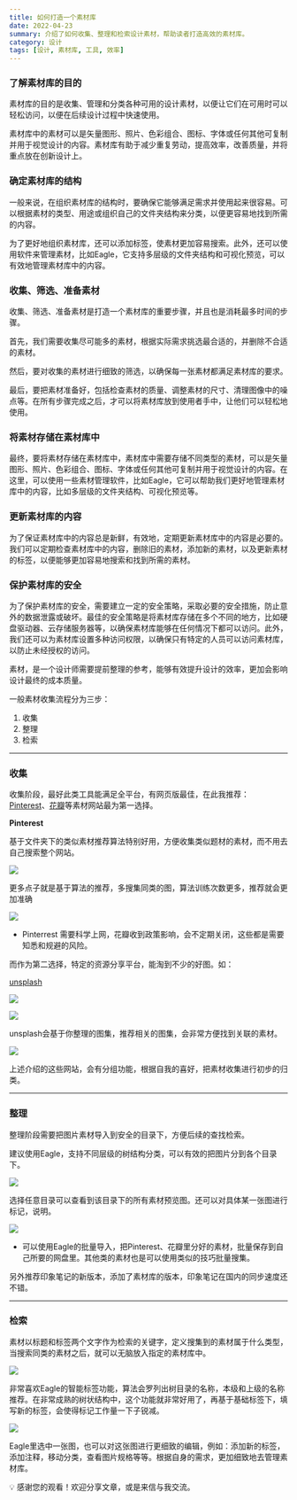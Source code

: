 ```yaml
---
title: 如何打造一个素材库
date: 2022-04-23
summary: 介绍了如何收集、整理和检索设计素材，帮助读者打造高效的素材库。
category: 设计
tags: [设计, 素材库, 工具, 效率]
---
```


### 了解素材库的目的

素材库的目的是收集、管理和分类各种可用的设计素材，以便让它们在可用时可以轻松访问，以便在后续设计过程中快速使用。

素材库中的素材可以是矢量图形、照片、色彩组合、图标、字体或任何其他可复制并用于视觉设计的内容。素材库有助于减少重复劳动，提高效率，改善质量，并将重点放在创新设计上。

### 确定素材库的结构

一般来说，在组织素材库的结构时，要确保它能够满足需求并使用起来很容易。可以根据素材的类型、用途或组织自己的文件夹结构来分类，以便更容易地找到所需的内容。

为了更好地组织素材库，还可以添加标签，使素材更加容易搜索。此外，还可以使用软件来管理素材，比如Eagle，它支持多层级的文件夹结构和可视化预览，可以有效地管理素材库中的内容。

### 收集、筛选、准备素材

收集、筛选、准备素材是打造一个素材库的重要步骤，并且也是消耗最多时间的步骤。

首先，我们需要收集尽可能多的素材，根据实际需求挑选最合适的，并删除不合适的素材。

然后，要对收集的素材进行细致的筛选，以确保每一张素材都满足素材库的要求。

最后，要把素材准备好，包括检查素材的质量、调整素材的尺寸、清理图像中的噪点等。在所有步骤完成之后，才可以将素材库放到使用者手中，让他们可以轻松地使用。

### 将素材存储在素材库中

最终，要将素材存储在素材库中，素材库中需要存储不同类型的素材，可以是矢量图形、照片、色彩组合、图标、字体或任何其他可复制并用于视觉设计的内容。在这里，可以使用一些素材管理软件，比如Eagle，它可以帮助我们更好地管理素材库中的内容，比如多层级的文件夹结构、可视化预览等。

### 更新素材库的内容

为了保证素材库中的内容总是新鲜，有效地，定期更新素材库中的内容是必要的。我们可以定期检查素材库中的内容，删除旧的素材，添加新的素材，以及更新素材的标签，以便能够更加容易地搜索和找到所需的素材。

### 保护素材库的安全

为了保护素材库的安全，需要建立一定的安全策略，采取必要的安全措施，防止意外的数据泄露或破坏。最佳的安全策略是将素材库存储在多个不同的地方，比如硬盘驱动器、云存储服务器等，以确保素材库能够在任何情况下都可以访问。此外，我们还可以为素材库设置多种访问权限，以确保只有特定的人员可以访问素材库，以防止未经授权的访问。

素材，是一个设计师需要提前整理的参考，能够有效提升设计的效率，更加会影响设计最终的成本质量。

一般素材收集流程分为三步：

1. 收集
2. 整理
3. 检索

---

### 收集

收集阶段，最好此类工具能满足全平台，有网页版最佳，在此我推荐：[Pinterest](https://www.pinterest.com/)、[花瓣](https://huaban.com/)等素材网站最为第一选择。

**Pinterest**

基于文件夹下的类似素材推荐算法特别好用，方便收集类似题材的素材，而不用去自己搜索整个网站。

![](https://blog-1259751088.cos.ap-shanghai.myqcloud.com/20200225041048.jpg)

更多点子就是基于算法的推荐，多搜集同类的图，算法训练次数更多，推荐就会更加准确

![](https://blog-1259751088.cos.ap-shanghai.myqcloud.com/20200225041047.jpg)

- Pinterrest 需要科学上网，花瓣收到政策影响，会不定期关闭，这些都是需要知悉和规避的风险。

而作为第二选择，特定的资源分享平台，能淘到不少的好图。如：

[unsplash](https://unsplash.com/)

![](https://blog-1259751088.cos.ap-shanghai.myqcloud.com/20200225041052.jpg)

![](https://blog-1259751088.cos.ap-shanghai.myqcloud.com/20200225041049.jpg)

unsplash会基于你整理的图集，推荐相关的图集，会非常方便找到关联的素材。

![](https://blog-1259751088.cos.ap-shanghai.myqcloud.com/20200225041046.jpg)

上述介绍的这些网站，会有分组功能，根据自我的喜好，把素材收集进行初步的归类。

---

### 整理

整理阶段需要把图片素材导入到安全的目录下，方便后续的查找检索。

建议使用Eagle，支持不同层级的树结构分类，可以有效的把图片分到各个目录下。

![](https://blog-1259751088.cos.ap-shanghai.myqcloud.com/20200225041045.jpg)

选择任意目录可以查看到该目录下的所有素材预览图。还可以对具体某一张图进行标记，说明。

![](https://blog-1259751088.cos.ap-shanghai.myqcloud.com/20200225041051.jpg)

- 可以使用Eagle的批量导入，把Pinterest、花瓣里分好的素材，批量保存到自己所要的网盘里。其他类的素材也是可以使用类似的技巧批量搜集。

另外推荐印象笔记的新版本，添加了素材库的版本，印象笔记在国内的同步速度还不错。

---

### 检索

素材以标题和标签两个文字作为检索的关键字，定义搜集到的素材属于什么类型，当搜索同类的素材之后，就可以无脑放入指定的素材库中。

![](https://blog-1259751088.cos.ap-shanghai.myqcloud.com/20200225041044.jpg)

非常喜欢Eagle的智能标签功能，算法会罗列出树目录的名称，本级和上级的名称推荐。在非常成熟的树状结构中，这个功能就非常好用了，再基于基础标签下，填写新的标签，会使得标记工作量一下子锐减。

![](https://blog-1259751088.cos.ap-shanghai.myqcloud.com/20200225041050.jpg)

Eagle里选中一张图，也可以对这张图进行更细致的编辑，例如：添加新的标签，添加注释，移动分类，查看图片规格等等。根据自身的需求，更加细致地去管理素材库。


💡 感谢您的观看！欢迎分享文章，或是来信与我交流。